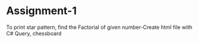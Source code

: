 # Assignment-1
To print star pattern, find the Factorial of given number-Create html file with C# Query,  chessboard

